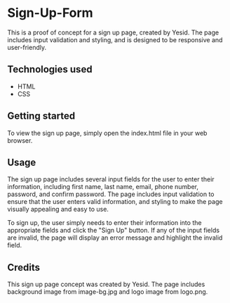 # Sign-Up-Form
This is a proof of concept for a sign up page, created by Yesid. The page includes input validation and styling, and is designed to be responsive and user-friendly.

## Technologies used
- HTML
- CSS

## Getting started
To view the sign up page, simply open the index.html file in your web browser.

## Usage
The sign up page includes several input fields for the user to enter their information, including first name, last name, email, phone number, password, and confirm password. The page includes input validation to ensure that the user enters valid information, and styling to make the page visually appealing and easy to use.

To sign up, the user simply needs to enter their information into the appropriate fields and click the "Sign Up" button. If any of the input fields are invalid, the page will display an error message and highlight the invalid field.

## Credits
This sign up page concept was created by Yesid. The page includes background image from image-bg.jpg and logo image from logo.png.
